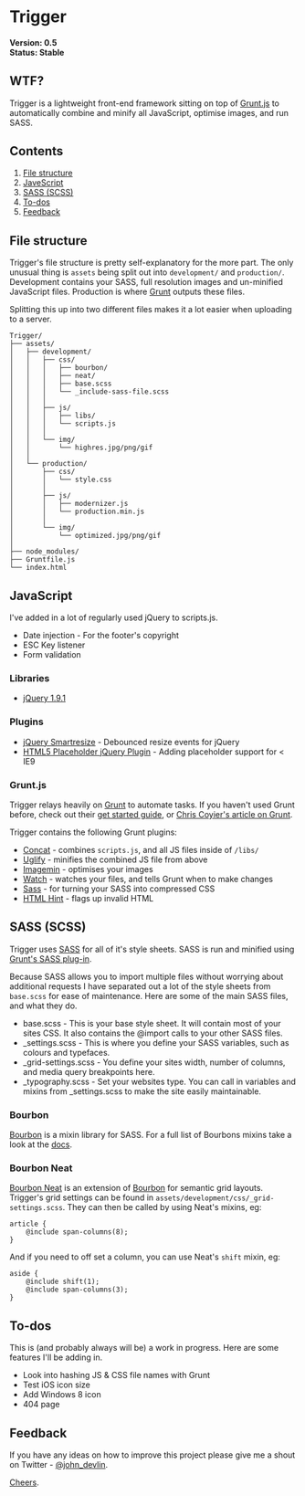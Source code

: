 Trigger
=======

#### Version: 0.5 <br/> Status: Stable



WTF?
---

Trigger is a lightweight front-end framework sitting on top of [Grunt.js](http://gruntjs.com/) to automatically combine and minify all JavaScript, optimise images, and run SASS.



Contents
--------

1. [File structure](#structure)
2. [JaveScript](#javescript)
3. [SASS (SCSS)](#sass)
4. [To-dos](#todos)
5. [Feedback](#feedback)



<a name='structure'>File structure</a>
---------------------------------

Trigger's file structure is pretty self-explanatory for the more part. The only unusual thing is `assets` being split out into `development/` and `production/`. Development contains your SASS, full resolution images and un-minified JavaScript files. Production is where [Grunt](#javescript) outputs these files. 

Splitting this up into two different files makes it a lot easier when uploading to a server. 

```
Trigger/
├── assets/
│   ├── development/
│   │   ├── css/
│   │   │   ├── bourbon/
│   │   │   ├── neat/
│   │   │   ├── base.scss
│   │   │   └── _include-sass-file.scss
│   │   │
│   │   ├── js/
│   │   │   ├── libs/
│   │   │   └── scripts.js
│   │   │
│   │   └── img/
│   │       └── highres.jpg/png/gif
│   │
│   └── production/
│       ├── css/
│       │   └── style.css
│       │
│       ├── js/
│       │   ├── modernizer.js
│       │   └── production.min.js
│       │
│       └── img/
│           └── optimized.jpg/png/gif
│
├── node_modules/
├── Gruntfile.js
└── index.html
```



<a name='javescript'>JavaScript</a>
-----------------------------------

I've added in a lot of regularly used jQuery to scripts.js. 

* Date injection - For the footer's copyright
* ESC Key listener
* Form validation


### Libraries

* [jQuery 1.9.1](http://jquery.com/)


### Plugins

* [jQuery Smartresize](https://github.com/louisremi/jquery-smartresize) - Debounced resize events for jQuery
* [HTML5 Placeholder jQuery Plugin](https://github.com/mathiasbynens/jquery-placeholder) - Adding placeholder support for < IE9


### Grunt.js

Trigger relays heavily on [Grunt](http://gruntjs.com/) to automate tasks. If you haven't used Grunt before, check out their [get started guide](http://gruntjs.com/getting-started), or [Chris Coyier's article on Grunt](http://24ways.org/2013/grunt-is-not-weird-and-hard/).

Trigger contains the following Grunt plugins:

* [Concat](https://github.com/gruntjs/grunt-contrib-concat) - combines `scripts.js`, and all JS files inside of `/libs/`
* [Uglify](https://github.com/gruntjs/grunt-contrib-uglify) - minifies the combined JS file from above
* [Imagemin](https://github.com/gruntjs/grunt-contrib-imagemin) - optimises your images
* [Watch](https://github.com/gruntjs/grunt-contrib-watch) - watches your files, and tells Grunt when to make changes
* [Sass](https://github.com/gruntjs/grunt-contrib-sass) - for turning your SASS into compressed CSS
* [HTML Hint](https://github.com/yaniswang/grunt-htmlhint) - flags up invalid HTML 



<a name='sass'>SASS (SCSS)</a>
------------------------------

Trigger uses [SASS](http://sass-lang.com/) for all of it's style sheets. SASS is run and minified using [Grunt's SASS plug-in](https://github.com/gruntjs/grunt-contrib-sass). 

Because SASS allows you to import multiple files without worrying about additional requests I have separated out a lot of the style sheets from `base.scss` for ease of maintenance. Here are some of the main SASS files, and what they do. 

* base.scss - This is your base style sheet. It will contain most of your sites CSS. It also contains the @import calls to your other SASS files. 
* _settings.scss - This is where you define your SASS variables, such as colours and typefaces.
* _grid-settings.scss - You define your sites width, number of columns, and media query breakpoints here. 
* _typography.scss - Set your websites type. You can call in variables and mixins from _settings.scss to make the site easily maintainable. 


### Bourbon

[Bourbon](http://bourbon.io/) is a mixin library for SASS. For a full list of Bourbons mixins take a look at the [docs](http://bourbon.io/docs/).


### Bourbon Neat

[Bourbon Neat](http://neat.bourbon.io/) is an extension of [Bourbon](http://bourbon.io/) for semantic grid layouts. Trigger's grid settings can be found in `assets/development/css/_grid-settings.scss`. They can then be called by using Neat's mixins, eg:

```
article {
	@include span-columns(8);
}
```

And if you need to off set a column, you can use Neat's `shift` mixin, eg: 

```
aside {
	@include shift(1);
	@include span-columns(3);
}
```



<a name='todos'>To-dos</a>
--------------------------

This is (and probably always will be) a work in progress. Here are some features I'll be adding in.

* Look into hashing JS & CSS file names with Grunt
* Test iOS icon size
* Add Windows 8 icon
* 404 page



<a name='feedback'>Feedback</a>
-------------------------------

If you have any ideas on how to improve this project please give me a shout on Twitter - [@john_devlin](https://twitter.com/john_devlin).

[Cheers](https://dl.dropboxusercontent.com/u/5265846/GIFs/cheers.gif).



